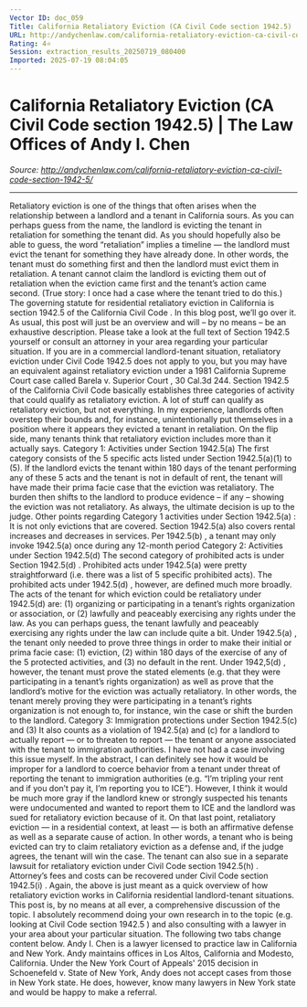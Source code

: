 ```yaml
---
Vector ID: doc_059
Title: California Retaliatory Eviction (CA Civil Code section 1942.5) | The Law Offices of Andy I. Chen
URL: http://andychenlaw.com/california-retaliatory-eviction-ca-civil-code-section-1942-5/
Rating: 4⭐
Session: extraction_results_20250719_080400
Imported: 2025-07-19 08:04:05
---
```


# California Retaliatory Eviction (CA Civil Code section 1942.5) | The Law Offices of Andy I. Chen

_Source: http://andychenlaw.com/california-retaliatory-eviction-ca-civil-code-section-1942-5/_

---

Retaliatory eviction is one of the things that often arises when the relationship between a landlord and a tenant in California sours. As you can perhaps guess from the name, the landlord is evicting the tenant in retaliation for something the tenant did. As you should hopefully also be able to guess, the word “retaliation” implies a timeline — the landlord must evict the tenant for something they have already done. In other words, the tenant must do something first and then the landlord must evict them in retaliation. A tenant cannot claim the landlord is evicting them out of retaliation when the eviction came first and the tenant’s action came second. (True story: I once had a case where the tenant tried to do this.)
The governing statute for residential retaliatory eviction in California is
section 1942.5
of the
California Civil Code
. In this blog post, we’ll go over it.
As usual, this post will just be an overview and will – by no means – be an exhaustive description. Please take a look at the full text of
Section 1942.5
yourself or consult an attorney in your area regarding your particular situation. If you are in a commercial landlord-tenant situation, retaliatory eviction under
Civil Code 1942.5
does not apply to you, but you may have an equivalent against retaliatory eviction under a 1981 California Supreme Court case called
Barela v. Superior Court
, 30 Cal.3d 244.
Section 1942.5 of the California Civil Code
basically establishes three categories of activity that could qualify as retaliatory eviction. A lot of stuff can qualify as retaliatory eviction, but not everything. In my experience, landlords often overstep their bounds and, for instance, unintentionally put themselves in a position where it appears they evicted a tenant in retaliation. On the flip side, many tenants think that retaliatory eviction includes more than it actually says.
Category 1: Activities under Section 1942.5(a)
The first category consists of the 5 specific acts listed under
Section 1942.5(a)(1) to (5).
If the landlord evicts the tenant within 180 days of the tenant performing any of these 5 acts and the tenant is not in default of rent, the tenant will have made their prima facie case that the eviction was retaliatory. The burden then shifts to the landlord to produce evidence – if any – showing the eviction was not retaliatory. As always, the ultimate decision is up to the judge.
Other points regarding Category 1 activities under
Section 1942.5(a)
:
It is not only evictions that are covered.
Section 1942.5(a)
also covers rental increases and decreases in services.
Per
1942.5(b)
, a tenant may only invoke 1942.5(a) once during any 12-month period
Category 2: Activities under Section 1942.5(d)
The second category of prohibited acts is under
Section 1942.5(d)
. Prohibited acts under 1942.5(a) were pretty straightforward (i.e. there was a list of 5 specific prohibited acts). The prohibited acts under
1942.5(d)
, however, are defined much more broadly. The acts of the tenant for which eviction could be retaliatory under 1942.5(d) are: (1) organizing or participating in a tenant’s rights organization or association, or (2) lawfully and peaceably exercising any rights under the law. As you can perhaps guess, the tenant lawfully and peaceably exercising any rights under the law can include quite a bit.
Under
1942.5(a)
, the tenant only needed to prove three things in order to make their initial or prima facie case: (1) eviction, (2) within 180 days of the exercise of any of the 5 protected activities, and (3) no default in the rent. Under
1942,5(d)
, however, the tenant must prove the stated elements (e.g. that they were participating in a tenant’s rights organization) as well as prove that the landlord’s motive for the eviction was actually retaliatory. In other words, the tenant merely proving they were participating in a tenant’s rights organization is not enough to, for instance, win the case or shift the burden to the landlord.
Category 3: Immigration protections under Section 1942.5(c) and (3)
It also counts as a violation of
1942.5(a) and (c)
for a landlord to actually report — or to threaten to report — the tenant or anyone associated with the tenant to immigration authorities.
I have not had a case involving this issue myself. In the abstract, I can definitely see how it would be improper for a landlord to coerce behavior from a tenant under threat of reporting the tenant to immigration authorities (e.g. “I’m tripling your rent and if you don’t pay it, I’m reporting you to ICE”). However, I think it would be much more gray if the landlord knew or strongly suspected his tenants were undocumented and wanted to report them to ICE and the landlord was sued for retaliatory eviction because of it.
On that last point, retaliatory eviction — in a residential context, at least — is both an affirmative defense as well as a separate cause of action. In other words, a tenant who is being evicted can try to claim retaliatory eviction as a defense and, if the judge agrees, the tenant will win the case. The tenant can also sue in a separate lawsuit for retaliatory eviction under
Civil Code section 1942.5(h)
. Attorney’s fees and costs can be recovered under
Civil Code section 1942.5(i)
.
Again, the above is just meant as a quick overview of how retaliatory eviction works in California residential landlord-tenant situations. This post is, by no means at all ever, a comprehensive discussion of the topic. I absolutely recommend doing your own research in to the topic (e.g. looking at
Civil Code section 1942.5
) and also consulting with a lawyer in your area about your particular situation.
The following two tabs change content below.
Andy I. Chen is a lawyer licensed to practice law in California and New York. Andy maintains offices in Los Altos, California and Modesto, California. Under the New York Court of Appeals' 2015 decision in Schoenefeld v. State of New York, Andy does not accept cases from those in New York state. He does, however, know many lawyers in New York state and would be happy to make a referral.